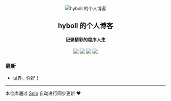 <p align="center"><img alt="hyboll 的个人博客" src="https://static.b3log.org/images/brand/solo-32.png"></p><h2 align="center">
hyboll 的个人博客
</h2>

<h4 align="center">记录精彩的程序人生</h4>
<p align="center"><a title="hyboll 的个人博客" target="_blank" href="https://github.com/hyboll/solo-blog"><img src="https://img.shields.io/github/last-commit/hyboll/solo-blog.svg?style=flat-square&color=FF9900"></a>
<a title="GitHub repo size in bytes" target="_blank" href="https://github.com/hyboll/solo-blog"><img src="https://img.shields.io/github/repo-size/hyboll/solo-blog.svg?style=flat-square"></a>
<a title="Solo Version" target="_blank" href="https://github.com/b3log/solo/releases"><img src="https://img.shields.io/badge/solo-3.6.5-f1e05a.svg?style=flat-square&color=blueviolet"></a>
<a title="Hits" target="_blank" href="https://github.com/b3log/hits"><img src="https://hits.b3log.org/hyboll/solo-blog.svg"></a></p>

### 最新

* [世界，你好！](http://blog.ovoll.cn/hello-solo)



---

本仓库通过 [Solo](https://github.com/b3log/solo) 自动进行同步更新 ❤️ 